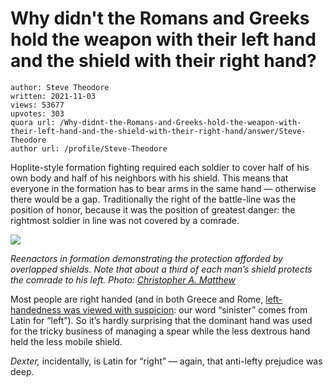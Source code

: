 # Why didn't the Romans and Greeks hold the weapon with their left hand and the shield with their right hand?

	author: Steve Theodore
	written: 2021-11-03
	views: 53677
	upvotes: 303
	quora url: /Why-didnt-the-Romans-and-Greeks-hold-the-weapon-with-their-left-hand-and-the-shield-with-their-right-hand/answer/Steve-Theodore
	author url: /profile/Steve-Theodore


Hoplite-style formation fighting required each soldier to cover half of his own body and half of his neighbors with his shield. This means that everyone in the formation has to bear arms in the same hand — otherwise there would be a gap. Traditionally the right of the battle-line was the position of honor, because it was the position of greatest danger: the rightmost soldier in line was not covered by a comrade.

![](https://qph.fs.quoracdn.net/main-qimg-ab2b3ca22920965d75274e6543916ffd-pjlq)

_Reenactors in formation demonstrating the protection afforded by overlapped shields. Note that about a third of each man’s shield protects the comrade to his left. Photo:_ _[Christopher A. Matthew](https://www.jstor.org/stable/25598486)_ 

Most people are right handed (and in both Greece and Rome, [left-handedness was viewed with suspicion](https://historydaily.org/why-does-left-mean-wrong): our word “sinister” comes from Latin for “left”). So it’s hardly surprising that the dominant hand was used for the tricky business of managing a spear while the less dextrous hand held the less mobile shield.

_Dexter,_ incidentally, is Latin for “right” — again, that anti-lefty prejudice was deep.

